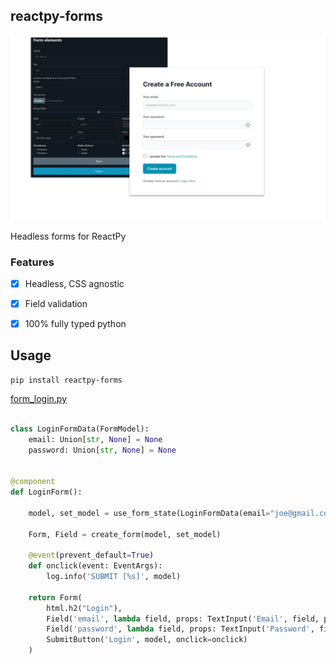 ## reactpy-forms

![](./docs/img/reactpy-forms.jpg)

Headless forms for ReactPy

### Features

- [X] Headless, CSS agnostic
- [X] Field validation 
- [X] 100% fully typed python


## Usage

	pip install reactpy-forms

[form_login.py](./examples/form_login.py)
```python

class LoginFormData(FormModel):
    email: Union[str, None] = None
    password: Union[str, None] = None


@component
def LoginForm():

    model, set_model = use_form_state(LoginFormData(email="joe@gmail.com", password="1234"))

    Form, Field = create_form(model, set_model)

    @event(prevent_default=True)
    def onclick(event: EventArgs):
        log.info('SUBMIT [%s]', model)

    return Form(
        html.h2("Login"),
        Field('email', lambda field, props: TextInput('Email', field, props({'id': 'email', 'type':'email'}))),
        Field('password', lambda field, props: TextInput('Password', field, props({'id': 'password'}))),
        SubmitButton('Login', model, onclick=onclick)
    )

```


[modularforms]: https://modularforms.dev/solid/guides/introduction

